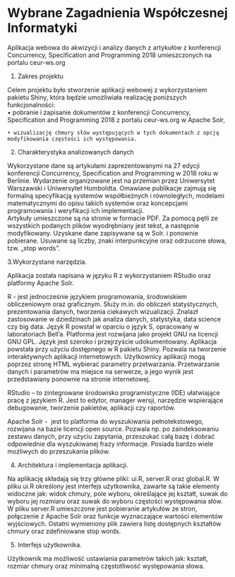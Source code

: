 # Wybrane Zagadnienia Współczesnej Informatyki  
  
Aplikacja webowa do akwizycji i analizy danych z artykułów z konferencji Concurrency, Specification and Programming 2018 umieszczonych na portalu ceur-ws.org  
  
1. Zakres projektu  
  
Celem projektu było stworzenie aplikacji webowej z wykorzystaniem pakietu Shiny, która będzie umożliwiała realizację poniższych funkcjonalności:  
    • pobranie i zapisanie dokumentów z konferencji Concurrency, Specification and Programming 2018 z portalu ceur-ws.org w Apache Solr,  

    • wizualizację chmury słów występujących w tych dokumentach z opcją modyfikowania częstości ich występowania.  
  
2. Charakterystyka analizowanych danych  
  
Wykorzystane dane są artykułami zaprezentowanymi na 27 edycji konferencji Concurrency, Specification and Programming w 2018 roku w Berlinie. Wydarzenie organizowane jest na przemian przez Uniwersytet Warszawski i Uniwersytet Humboldta. Omawiane publikacje zajmują się formalną specyfikacją systemów współbieżnych i równoległych, modelami matematycznymi do opisu takich systemów oraz koncepcjami programowania i weryfikacji ich implementacji.  
	Artykuły umieszczone są na stronie w formacie PDF. Za pomocą pętli ze wszystkich podanych plików wyodrębniany jest tekst, a następnie modyfikowany. Uzyskane dane zapisywane są w Solr. i ponownie pobierane. Usuwane są liczby, znaki interpunkcyjne oraz odrzucone słowa, tzw. „stop words”.  
  
3.Wykorzystane narzędzia.  
  
Aplikacja została napisana w języku R z wykorzystaniem RStudio oraz platformy Apache Solr.  
  
R - jest jednocześnie językiem programowania, środowiskiem obliczeniowym oraz graficznym. Służy m.in. do obliczeń statystycznych, prezentowania danych,  tworzenia ciekawych wizualizacji. Znalazł zastosowanie w dziedzinach jak analiza danych, statystyka, data science czy big data.  Język R powstał w oparciu o język S, opracowany w laboratoriach Bell’a. Platforma jest rozwijana jako projekt GNU na licencji GNU GPL. Język jest szeroko i przejrzyście udokumentowany. 
Aplikacja powstała przy użyciu dostępnego w R pakietu Shiny. Pozwala na tworzenie interaktywnych aplikacji internetowych. Użytkownicy aplikacji mogą poprzez stronę HTML wybierać parametry przetwarzania. Przetwarzanie danych i parametrów ma miejsce na serwerze, a jego wynik jest przedstawiany ponownie na stronie internetowej. 
  
RStudio – to zintegrowane środowisko programistyczne (IDE) ułatwiające pracę z językiem R. Jest to edytor, manager wersji, narzędzie wspierające debugowanie, tworzenie pakietów, aplikacji czy raportów. 
  
Apache Solr -  jest to platforma do wyszukiwania pełnotekstowego, rozwijana na bazie licencji open source. Pozwala np. po zaindeksowaniu zestawu danych, przy użyciu zapytania, przeszukać całą bazę i dobrać odpowiednie dla wyszukiwanej frazy informacje. Posiada bardzo wiele możliwych do przeszukania plików.
  
4. Architektura i implementacja aplikacji.  
  
Na aplikację składają się trzy główne pliki: ui.R, server.R oraz global.R. W pliku ui.R określony jest interfejs użytkownika, zawarte są takie elementy widoczne jak: widok chmury,  pole wyboru, określające jej kształt, suwak do wyboru jej rozmiaru oraz suwak do wyboru częstości występowania słów. W pliku server.R umieszczone jest pobieranie artykułów ze stron, połączenie z Apache Solr oraz funkcje wyznaczające wartości elementów wyjściowych. Ostatni wymieniony plik zawiera listę dostępnych kształtów chmury oraz zdefiniowane stop words.  
  
5. Interfejs użytkownika.  
  
Użytkownik ma możliwość ustawiania parametrów takich jak: kształt, rozmiar chmury oraz minimalną częstotliwość występowania słowa. 
